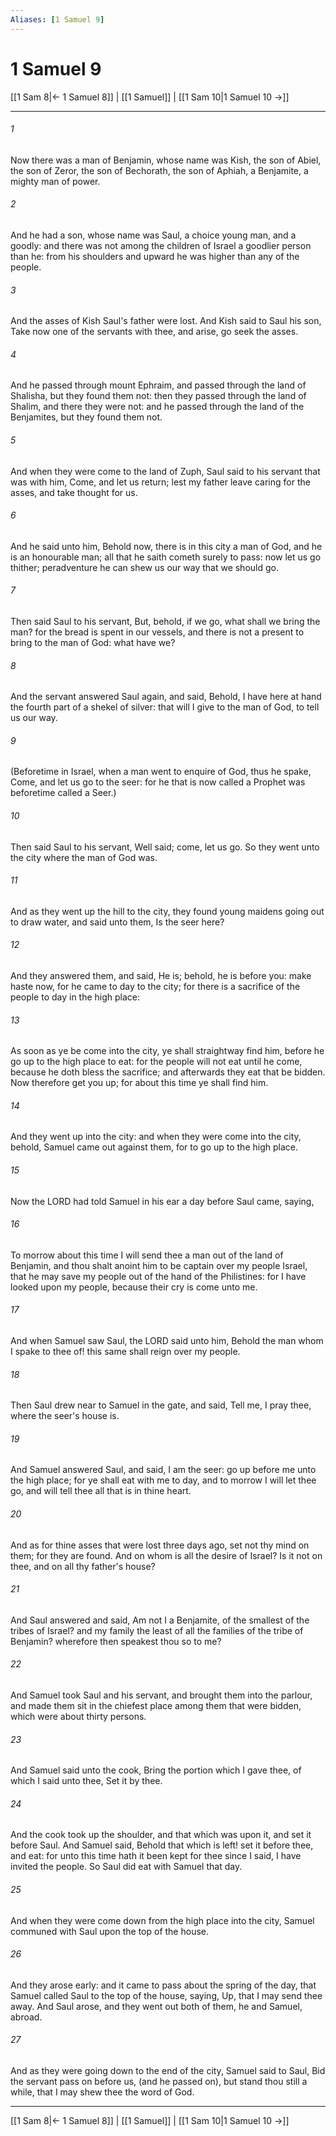 ```yaml
---
Aliases: [1 Samuel 9]
---
```

# 1 Samuel 9

[[1 Sam 8|← 1 Samuel 8]] | [[1 Samuel]] | [[1 Sam 10|1 Samuel 10 →]]
***



###### 1 
Now there was a man of Benjamin, whose name was Kish, the son of Abiel, the son of Zeror, the son of Bechorath, the son of Aphiah, a Benjamite, a mighty man of power. 

###### 2 
And he had a son, whose name was Saul, a choice young man, and a goodly: and there was not among the children of Israel a goodlier person than he: from his shoulders and upward he was higher than any of the people. 

###### 3 
And the asses of Kish Saul's father were lost. And Kish said to Saul his son, Take now one of the servants with thee, and arise, go seek the asses. 

###### 4 
And he passed through mount Ephraim, and passed through the land of Shalisha, but they found them not: then they passed through the land of Shalim, and there they were not: and he passed through the land of the Benjamites, but they found them not. 

###### 5 
And when they were come to the land of Zuph, Saul said to his servant that was with him, Come, and let us return; lest my father leave caring for the asses, and take thought for us. 

###### 6 
And he said unto him, Behold now, there is in this city a man of God, and he is an honourable man; all that he saith cometh surely to pass: now let us go thither; peradventure he can shew us our way that we should go. 

###### 7 
Then said Saul to his servant, But, behold, if we go, what shall we bring the man? for the bread is spent in our vessels, and there is not a present to bring to the man of God: what have we? 

###### 8 
And the servant answered Saul again, and said, Behold, I have here at hand the fourth part of a shekel of silver: that will I give to the man of God, to tell us our way. 

###### 9 
(Beforetime in Israel, when a man went to enquire of God, thus he spake, Come, and let us go to the seer: for he that is now called a Prophet was beforetime called a Seer.) 

###### 10 
Then said Saul to his servant, Well said; come, let us go. So they went unto the city where the man of God was. 

###### 11 
And as they went up the hill to the city, they found young maidens going out to draw water, and said unto them, Is the seer here? 

###### 12 
And they answered them, and said, He is; behold, he is before you: make haste now, for he came to day to the city; for there is a sacrifice of the people to day in the high place: 

###### 13 
As soon as ye be come into the city, ye shall straightway find him, before he go up to the high place to eat: for the people will not eat until he come, because he doth bless the sacrifice; and afterwards they eat that be bidden. Now therefore get you up; for about this time ye shall find him. 

###### 14 
And they went up into the city: and when they were come into the city, behold, Samuel came out against them, for to go up to the high place. 

###### 15 
Now the LORD had told Samuel in his ear a day before Saul came, saying, 

###### 16 
To morrow about this time I will send thee a man out of the land of Benjamin, and thou shalt anoint him to be captain over my people Israel, that he may save my people out of the hand of the Philistines: for I have looked upon my people, because their cry is come unto me. 

###### 17 
And when Samuel saw Saul, the LORD said unto him, Behold the man whom I spake to thee of! this same shall reign over my people. 

###### 18 
Then Saul drew near to Samuel in the gate, and said, Tell me, I pray thee, where the seer's house is. 

###### 19 
And Samuel answered Saul, and said, I am the seer: go up before me unto the high place; for ye shall eat with me to day, and to morrow I will let thee go, and will tell thee all that is in thine heart. 

###### 20 
And as for thine asses that were lost three days ago, set not thy mind on them; for they are found. And on whom is all the desire of Israel? Is it not on thee, and on all thy father's house? 

###### 21 
And Saul answered and said, Am not I a Benjamite, of the smallest of the tribes of Israel? and my family the least of all the families of the tribe of Benjamin? wherefore then speakest thou so to me? 

###### 22 
And Samuel took Saul and his servant, and brought them into the parlour, and made them sit in the chiefest place among them that were bidden, which were about thirty persons. 

###### 23 
And Samuel said unto the cook, Bring the portion which I gave thee, of which I said unto thee, Set it by thee. 

###### 24 
And the cook took up the shoulder, and that which was upon it, and set it before Saul. And Samuel said, Behold that which is left! set it before thee, and eat: for unto this time hath it been kept for thee since I said, I have invited the people. So Saul did eat with Samuel that day. 

###### 25 
And when they were come down from the high place into the city, Samuel communed with Saul upon the top of the house. 

###### 26 
And they arose early: and it came to pass about the spring of the day, that Samuel called Saul to the top of the house, saying, Up, that I may send thee away. And Saul arose, and they went out both of them, he and Samuel, abroad. 

###### 27 
And as they were going down to the end of the city, Samuel said to Saul, Bid the servant pass on before us, (and he passed on), but stand thou still a while, that I may shew thee the word of God.

***
[[1 Sam 8|← 1 Samuel 8]] | [[1 Samuel]] | [[1 Sam 10|1 Samuel 10 →]]
